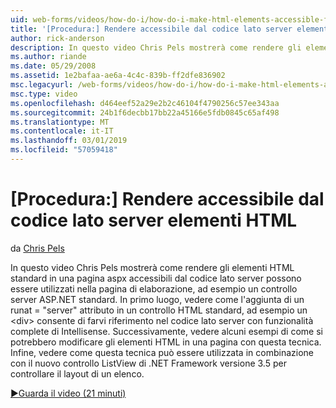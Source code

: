 ```yaml
---
uid: web-forms/videos/how-do-i/how-do-i-make-html-elements-accessible-from-server-side-code
title: '[Procedura:] Rendere accessibile dal codice lato server elementi HTML | Microsoft Docs'
author: rick-anderson
description: In questo video Chris Pels mostrerà come rendere gli elementi HTML standard in una pagina aspx accessibili dal codice lato server possono essere utilizzati nella pagina op...
ms.author: riande
ms.date: 05/29/2008
ms.assetid: 1e2bafaa-ae6a-4c4c-839b-ff2dfe836902
msc.legacyurl: /web-forms/videos/how-do-i/how-do-i-make-html-elements-accessible-from-server-side-code
msc.type: video
ms.openlocfilehash: d464eef52a29e2b2c46104f4790256c57ee343aa
ms.sourcegitcommit: 24b1f6decbb17bb22a45166e5fdb0845c65af498
ms.translationtype: MT
ms.contentlocale: it-IT
ms.lasthandoff: 03/01/2019
ms.locfileid: "57059418"
---
```

<a name="how-do-i-make-html-elements-accessible-from-server-side-code"></a>[Procedura:] Rendere accessibile dal codice lato server elementi HTML
====================
da [Chris Pels](https://twitter.com/chrispels)

In questo video Chris Pels mostrerà come rendere gli elementi HTML standard in una pagina aspx accessibili dal codice lato server possono essere utilizzati nella pagina di elaborazione, ad esempio un controllo server ASP.NET standard. In primo luogo, vedere come l'aggiunta di un runat = "server" attributo in un controllo HTML standard, ad esempio un &lt;div&gt; consente di farvi riferimento nel codice lato server con funzionalità complete di Intellisense. Successivamente, vedere alcuni esempi di come si potrebbero modificare gli elementi HTML in una pagina con questa tecnica. Infine, vedere come questa tecnica può essere utilizzata in combinazione con il nuovo controllo ListView di .NET Framework versione 3.5 per controllare il layout di un elenco.

[&#9654;Guarda il video (21 minuti)](https://channel9.msdn.com/Blogs/ASP-NET-Site-Videos/how-do-i-make-html-elements-accessible-from-server-side-code)
